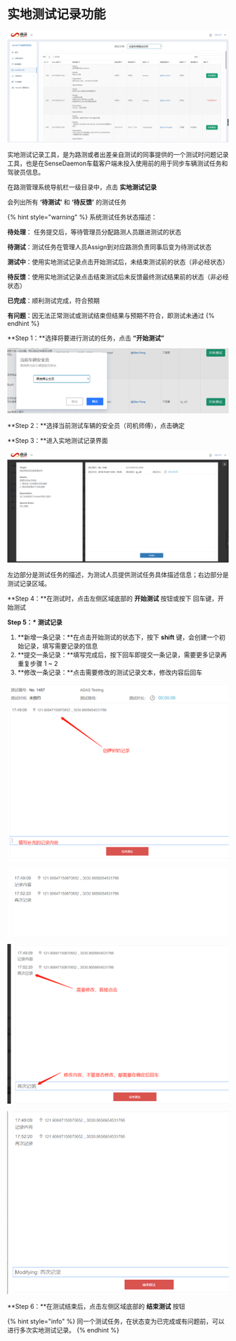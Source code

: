 # 实地测试记录功能

![&#x5B9E;&#x5730;&#x6D4B;&#x8BD5;&#x8BB0;&#x5F55;&#x5DE5;&#x5177;](.gitbook/assets/image%20%2848%29.png)

实地测试记录工具，是为路测或者出差亲自测试的同事提供的一个测试时问题记录工具，也是在SenseDaemon车载客户端未投入使用前的用于同步车辆测试任务和驾驶员信息。

在路测管理系统导航栏一级目录中，点击 **实地测试记录**

会列出所有 **‘待测试’** 和 **‘待反馈’**  的测试任务

{% hint style="warning" %}
系统测试任务状态描述：

**待处理**： 任务提交后，等待管理员分配路测人员跟进测试的状态

**待测试**：测试任务在管理人员Assign到对应路测负责同事后变为待测试状态

**测试中**：使用实地测试记录点击开始测试后，未结束测试前的状态（非必经状态）

**待反馈**：使用实地测试记录点击结束测试后未反馈最终测试结果前的状态（非必经状态）

**已完成**：顺利测试完成，符合预期

**有问题**：因无法正常测试或测试结束但结果与预期不符合，即测试未通过
{% endhint %}

**Step 1：**选择将要进行测试的任务，点击 **“开始测试”**

![](.gitbook/assets/image%20%2833%29.png)

**Step 2：**选择当前测试车辆的安全员（司机师傅），点击确定

**Step 3：**进入实地测试记录界面

![&#x5B9E;&#x5730;&#x6D4B;&#x8BD5;&#x8BB0;&#x5F55;&#x754C;&#x9762;](.gitbook/assets/image%20%2889%29.png)

左边部分是测试任务的描述，为测试人员提供测试任务具体描述信息；右边部分是测试记录区域。

**Step 4：**在测试时，点击左侧区域底部的 **开始测试** 按钮或按下 回车键，开始测试

**Step 5：**_**\***_ **测试记录** 

1. **新增一条记录：**在点击开始测试的状态下，按下 **shift** 键，会创建一个初始记录，填写需要记录的信息
2. **提交一条记录：**填写完成后，按下回车即提交一条记录，需要更多记录再重复步骤 1 ~ 2 
3. **修改一条记录：**点击需要修改的测试记录文本，修改内容后回车

![&#x65B0;&#x589E;&#x4E00;&#x6761;&#x8BB0;&#x5F55;](.gitbook/assets/image%20%2811%29.png)

![&#x63D0;&#x4EA4;&#x6D4B;&#x8BD5;&#x8BB0;&#x5F55;](.gitbook/assets/image%20%2857%29.png)

![&#x4FEE;&#x6539;&#x6D4B;&#x8BD5;&#x8BB0;&#x5F55;](.gitbook/assets/image%20%2827%29.png)

![&#x5F53;&#x9700;&#x8981;&#x4FEE;&#x6539;&#x7684;&#x8BB0;&#x5F55;&#x6E05;&#x7A7A;&#x662F;&#xFF0C;&#x4F1A;&#x6709;&#x539F;&#x8BB0;&#x5F55;&#x63D0;&#x793A;](.gitbook/assets/image%20%2870%29.png)

**Step 6：**在测试结束后，点击左侧区域底部的 **结束测试** 按钮

{% hint style="info" %}
同一个测试任务，在状态变为已完成或有问题前，可以进行多次实地测试记录。
{% endhint %}



